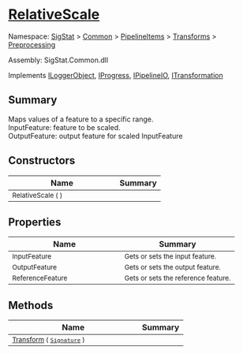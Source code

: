 # [RelativeScale](./RelativeScale.md)

Namespace: [SigStat]() > [Common](./../../../README.md) > [PipelineItems]() > [Transforms]() > [Preprocessing](./README.md)

Assembly: SigStat.Common.dll

Implements [ILoggerObject](./../../../ILoggerObject.md), [IProgress](./../../../Helpers/IProgress.md), [IPipelineIO](./../../../Pipeline/IPipelineIO.md), [ITransformation](./../../../ITransformation.md)

## Summary
Maps values of a feature to a specific range.  <br>InputFeature: feature to be scaled.<br>OutputFeature: output feature for scaled InputFeature

## Constructors

| Name | Summary | 
| --- | --- | 
| <sub>RelativeScale (  )</sub><img width=100>| <sub></sub>| <br>


## Properties

| Name | Summary | 
| --- | --- | 
| <sub>InputFeature</sub><img width=100>| <sub>Gets or sets the input feature.</sub>| <br>
| <sub>OutputFeature</sub><img width=100>| <sub>Gets or sets the output feature.</sub>| <br>
| <sub>ReferenceFeature</sub><img width=100>| <sub>Gets or sets the reference feature.</sub>| <br>


## Methods

| Name | Summary | 
| --- | --- | 
| <sub>[Transform](./Methods/RelativeScale-100663815.md) ( [`Signature`](./../../../Signature.md) )</sub><img width=100>| <sub></sub>| <br>



